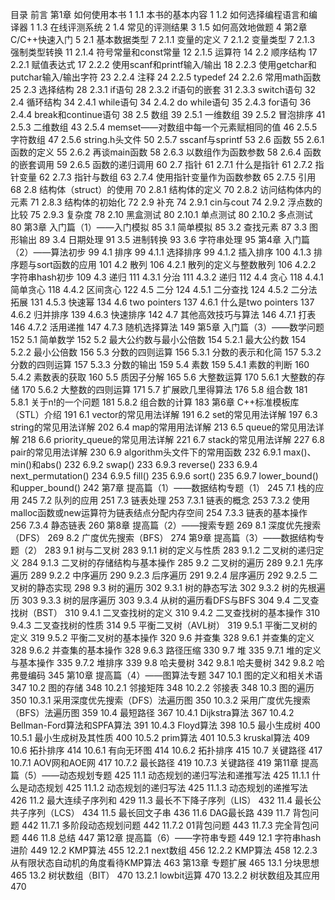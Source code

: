 目录 
前言
第1章 如何使用本书 1
1.1 本书的基本内容 1
1.2 如何选择编程语言和编译器 1
1.3 在线评测系统 2
1.4 常见的评测结果 3
1.5 如何高效地做题 4
第2章 C/C++快速入门 5
2.1 基本数据类型 7
2.1.1 变量的定义 7
2.1.2 变量类型 7
2.1.3 强制类型转换 11
2.1.4 符号常量和const常量 12
2.1.5 运算符 14
2.2 顺序结构 17
2.2.1 赋值表达式 17
2.2.2 使用scanf和printf输入/输出 18
2.2.3 使用getchar和putchar输入/输出字符 23
2.2.4 注释 24
2.2.5 typedef 24
2.2.6 常用math函数 25
2.3 选择结构 28
2.3.1 if语句 28
2.3.2 if语句的嵌套 31
2.3.3 switch语句 32
2.4 循环结构 34
2.4.1 while语句 34
2.4.2 do while语句 35
2.4.3 for语句 36
2.4.4 break和continue语句 38
2.5 数组 39
2.5.1 一维数组 39
2.5.2 冒泡排序 41
2.5.3 二维数组 43
2.5.4 memset——对数组中每一个元素赋相同的值 46
2.5.5 字符数组 47
2.5.6 string.h头文件 50
2.5.7 sscanf与sprintf 53
2.6 函数 55
2.6.1 函数的定义 55
2.6.2 再谈main函数 58
2.6.3 以数组作为函数参数 58
2.6.4 函数的嵌套调用 59
2.6.5 函数的递归调用 60
2.7 指针 61
2.7.1 什么是指针 61
2.7.2 指针变量 62
2.7.3 指针与数组 63
2.7.4 使用指针变量作为函数参数 65
2.7.5 引用 68
2.8 结构体（struct）的使用 70
2.8.1 结构体的定义 70
2.8.2 访问结构体内的元素 71
2.8.3 结构体的初始化 72
2.9 补充 74
2.9.1 cin与cout 74
2.9.2 浮点数的比较 75
2.9.3 复杂度 78
2.10 黑盒测试 80
2.10.1 单点测试 80
2.10.2 多点测试 80
第3章 入门篇（1）——入门模拟 85
3.1 简单模拟 85
3.2 查找元素 87
3.3 图形输出 89
3.4 日期处理 91
3.5 进制转换 93
3.6 字符串处理 95
第4章 入门篇（2）——算法初步 99
4.1 排序 99
4.1.1 选择排序 99
4.1.2 插入排序 100
4.1.3 排序题与sort函数的应用 101
4.2 散列 106
4.2.1 散列的定义与整数散列 106
4.2.2 字符串hash初步 109
4.3 递归 111
4.3.1 分治 111
4.3.2 递归 112
4.4 贪心 118
4.4.1 简单贪心 118
4.4.2 区间贪心 122
4.5 二分 124
4.5.1 二分查找 124
4.5.2 二分法拓展 131
4.5.3 快速幂 134
4.6 two pointers 137
4.6.1 什么是two pointers 137
4.6.2 归并排序 139
4.6.3 快速排序 142
4.7 其他高效技巧与算法 146
4.7.1 打表 146
4.7.2 活用递推 147
4.7.3 随机选择算法 149
第5章 入门篇（3）——数学问题 152
5.1 简单数学 152
5.2 最大公约数与最小公倍数 154
5.2.1 最大公约数 154
5.2.2 最小公倍数 156
5.3 分数的四则运算 156
5.3.1 分数的表示和化简 157
5.3.2 分数的四则运算 157
5.3.3 分数的输出 159
5.4 素数 159
5.4.1 素数的判断 160
5.4.2 素数表的获取 160
5.5 质因子分解 165
5.6 大整数运算 170
5.6.1 大整数的存储 170
5.6.2 大整数的四则运算 171
5.7 扩展欧几里得算法 176
5.8 组合数 181
5.8.1 关于n!的一个问题 181
5.8.2 组合数的计算 183
第6章 C++标准模板库（STL）介绍 191
6.1 vector的常见用法详解 191
6.2 set的常见用法详解 197
6.3 string的常见用法详解 202
6.4 map的常用用法详解 213
6.5 queue的常见用法详解 218
6.6 priority_queue的常见用法详解 221
6.7 stack的常见用法详解 227
6.8 pair的常见用法详解 230
6.9 algorithm头文件下的常用函数 232
6.9.1 max()、min()和abs() 232
6.9.2 swap() 233
6.9.3 reverse() 233
6.9.4 next_permutation() 234
6.9.5 fill() 235
6.9.6 sort() 235
6.9.7 lower_bound()和upper_bound() 242
第7章 提高篇（1）——数据结构专题（1） 245
7.1 栈的应用 245
7.2 队列的应用 251
7.3 链表处理 253
7.3.1 链表的概念 253
7.3.2 使用malloc函数或new运算符为链表结点分配内存空间 254
7.3.3 链表的基本操作 256
7.3.4 静态链表 260
第8章 提高篇（2）——搜索专题 269
8.1 深度优先搜索（DFS） 269
8.2 广度优先搜索（BFS） 274
第9章 提高篇（3）——数据结构专题（2） 283
9.1 树与二叉树 283
9.1.1 树的定义与性质 283
9.1.2 二叉树的递归定义 284
9.1.3 二叉树的存储结构与基本操作 285
9.2 二叉树的遍历 289
9.2.1 先序遍历 289
9.2.2 中序遍历 290
9.2.3 后序遍历 291
9.2.4 层序遍历 292
9.2.5 二叉树的静态实现 298
9.3 树的遍历 302
9.3.1 树的静态写法 302
9.3.2 树的先根遍历 303
9.3.3 树的层序遍历 303
9.3.4 从树的遍历看DFS与BFS 304
9.4 二叉查找树（BST） 310
9.4.1 二叉查找树的定义 310
9.4.2 二叉查找树的基本操作 310
9.4.3 二叉查找树的性质 314
9.5 平衡二叉树（AVL树） 319
9.5.1 平衡二叉树的定义 319
9.5.2 平衡二叉树的基本操作 320
9.6 并查集 328
9.6.1 并查集的定义 328
9.6.2 并查集的基本操作 328
9.6.3 路径压缩 330
9.7 堆 335
9.7.1 堆的定义与基本操作 335
9.7.2 堆排序 339
9.8 哈夫曼树 342
9.8.1 哈夫曼树 342
9.8.2 哈弗曼编码 345
第10章 提高篇（4）——图算法专题 347
10.1 图的定义和相关术语 347
10.2 图的存储 348
10.2.1 邻接矩阵 348
10.2.2 邻接表 348
10.3 图的遍历 350
10.3.1 采用深度优先搜索（DFS）法遍历图 350
10.3.2 采用广度优先搜索（BFS）法遍历图 359
10.4 最短路径 367
10.4.1 Dijkstra算法 367
10.4.2 Bellman-Ford算法和SPFA算法 391
10.4.3 Floyd算法 398
10.5 最小生成树 400
10.5.1 最小生成树及其性质 400
10.5.2 prim算法 401
10.5.3 kruskal算法 409
10.6 拓扑排序 414
10.6.1 有向无环图 414
10.6.2 拓扑排序 415
10.7 关键路径 417
10.7.1 AOV网和AOE网 417
10.7.2 最长路径 419
10.7.3 关键路径 419
第11章 提高篇（5）——动态规划专题 425
11.1 动态规划的递归写法和递推写法 425
11.1.1 什么是动态规划 425
11.1.2 动态规划的递归写法 425
11.1.3 动态规划的递推写法 426
11.2 最大连续子序列和 429
11.3 最长不下降子序列（LIS） 432
11.4 最长公共子序列（LCS） 434
11.5 最长回文子串 436
11.6 DAG最长路 439
11.7 背包问题 442
11.7.1 多阶段动态规划问题 442
11.7.2 01背包问题 443
11.7.3 完全背包问题 446
11.8 总结 447
第12章 提高篇（6）——字符串专题 449
12.1 字符串hash进阶 449
12.2 KMP算法 455
12.2.1 next数组 456
12.2.2 KMP算法 458
12.2.3 从有限状态自动机的角度看待KMP算法 463
第13章 专题扩展 465
13.1 分块思想 465
13.2 树状数组（BIT） 470
13.2.1 lowbit运算 470
13.2.2 树状数组及其应用 470